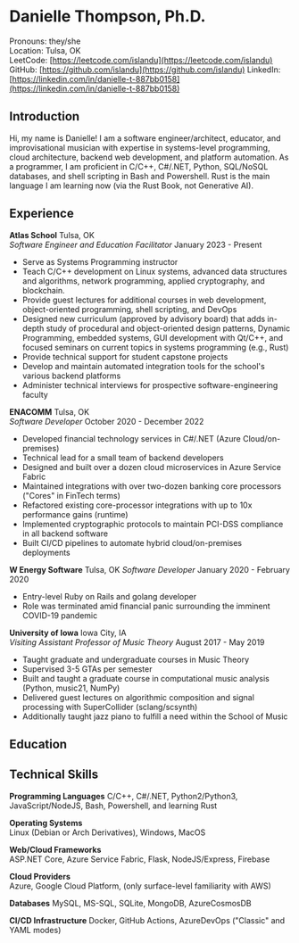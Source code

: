 # Danielle Thompson, Ph.D.
Pronouns: they/she  
Location: Tulsa, OK  
LeetCode: [https://leetcode.com/islandu](https://leetcode.com/islandu)
GitHub: [https://github.com/islandu](https://github.com/islandu)
LinkedIn: [https://linkedin.com/in/danielle-t-887bb0158](https://linkedin.com/in/danielle-t-887bb0158)

## Introduction
Hi, my name is Danielle! I am a software engineer/architect, educator, and improvisational musician with expertise in systems-level programming, cloud architecture, backend web development, and platform automation. As a programmer, I am proficient in C/C++, C#/.NET, Python, SQL/NoSQL databases, and shell scripting in Bash and Powershell. Rust is the main language I am learning now (via the Rust Book, not Generative AI).


## Experience

__Atlas School__ Tulsa, OK  
_Software Engineer and Education Facilitator_
January 2023 - Present  
- Serve as Systems Programming instructor
- Teach C/C++ development on Linux systems, advanced data structures and algorithms, network programming, applied cryptography, and blockchain.
- Provide guest lectures for additional courses in web development, object-oriented programming, shell scripting, and DevOps
- Designed new curriculum (approved by advisory board) that adds in-depth study of procedural and object-oriented design patterns, Dynamic Programming, embedded systems, GUI development with Qt/C++, and focused seminars on current topics in systems programming (e.g., Rust)
- Provide technical support for student capstone projects
- Develop and maintain automated integration tools for the school's various backend platforms
- Administer technical interviews for prospective software-engineering faculty
  
__ENACOMM__ Tulsa, OK  
_Software Developer_
October 2020 - December 2022  
- Developed financial technology services in C#/.NET (Azure Cloud/on-premises)
- Technical lead for a small team of backend developers
- Designed and built over a dozen cloud microservices in Azure Service Fabric
- Maintained integrations with over two-dozen banking core processors ("Cores" in FinTech terms)
- Refactored existing core-processor integrations with up to 10x performance gains (runtime)
- Implemented cryptographic protocols to maintain PCI-DSS compliance in all backend software
- Built CI/CD pipelines to automate hybrid cloud/on-premises deployments

__W Energy Software__ Tulsa, OK
_Software Developer_
January 2020 - February 2020
- Entry-level Ruby on Rails and golang developer
- Role was terminated amid financial panic surrounding the imminent COVID-19 pandemic

__University of Iowa__ Iowa City, IA  
_Visiting Assistant Professor of Music Theory_
August 2017 - May 2019  
- Taught graduate and undergraduate courses in Music Theory
- Supervised 3-5 GTAs per semester
- Built and taught a graduate course in computational music analysis (Python, music21, NumPy)
- Delivered guest lectures on algorithmic composition and signal processing with SuperCollider (sclang/scsynth)
- Additionally taught jazz piano to fulfill a need within the School of Music

## Education




## Technical Skills
__Programming Languages__
C/C++, C#/.NET, Python2/Python3, JavaScript/NodeJS, Bash, Powershell, and learning Rust  
  
__Operating Systems__  
Linux (Debian or Arch Derivatives), Windows, MacOS
  
__Web/Cloud Frameworks__  
ASP.NET Core, Azure Service Fabric, Flask, NodeJS/Express, Firebase  
  
__Cloud Providers__  
Azure, Google Cloud Platform, (only surface-level familiarity with AWS)

__Databases__
MySQL, MS-SQL, SQLite, MongoDB, AzureCosmosDB

__CI/CD Infrastructure__
Docker, GitHub Actions, AzureDevOps ("Classic" and YAML modes)